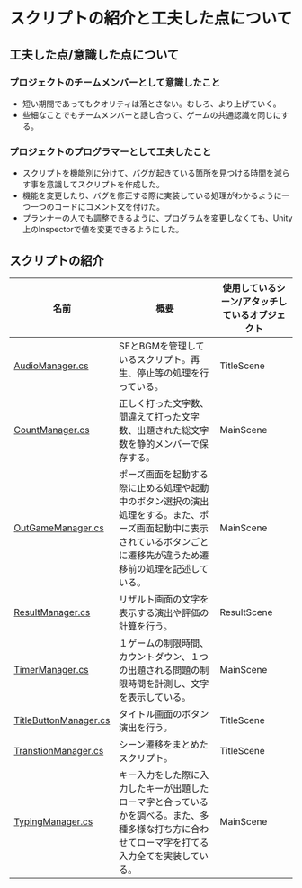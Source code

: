 # スクリプトの紹介と工夫した点について
## 工夫した点/意識した点について
### プロジェクトのチームメンバーとして意識したこと
- 短い期間であってもクオリティは落とさない。むしろ、より上げていく。
- 些細なことでもチームメンバーと話し合って、ゲームの共通認識を同じにする。

### プロジェクトのプログラマーとして工夫したこと
- スクリプトを機能別に分けて、バグが起きている箇所を見つける時間を減らす事を意識してスクリプトを作成した。
- 機能を変更したり、バグを修正する際に実装している処理がわかるように一つ一つのコードにコメント文を付けた。
- プランナーの人でも調整できるように、プログラムを変更しなくても、Unity上のInspectorで値を変更できるようにした。


## スクリプトの紹介
| 名前 | 概要 | 使用しているシーン/アタッチしているオブジェクト |
----|----|----
| [AudioManager.cs](TypeBeat/Assets/Script/AudioManager.cs) | SEとBGMを管理しているスクリプト。再生、停止等の処理を行っている。 | TitleScene |
| [CountManager.cs](TypeBeat/Assets/Script/CountManager.cs) | 正しく打った文字数、間違えて打った文字数、出題された総文字数を静的メンバーで保存する。 | MainScene |
| [OutGameManager.cs](TypeBeat/Assets/Script/OutGameManager.cs) | ポーズ画面を起動する際に止める処理や起動中のボタン選択の演出処理をする。また、ポーズ画面起動中に表示されているボタンごとに遷移先が違うため遷移前の処理を記述している。 | MainScene |
| [ResultManager.cs](TypeBeat/Assets/Script/ResultManager.cs) | リザルト画面の文字を表示する演出や評価の計算を行う。 | ResultScene |
| [TimerManager.cs](TypeBeat/Assets/Script/TimerManager.cs) | １ゲームの制限時間、カウントダウン、１つの出題される問題の制限時間を計測し、文字を表示している。 | MainScene |
| [TitleButtonManager.cs](TypeBeat/Assets/Script/TitleButtonManager.cs) | タイトル画面のボタン演出を行う。 | TitleScene |
| [TranstionManager.cs](TypeBeat/Assets/Script/TranstionManager.cs) | シーン遷移をまとめたスクリプト。 | TitleScene |
| [TypingManager.cs](TypeBeat/Assets/Script/TypingManager.cs) | キー入力をした際に入力したキーが出題したローマ字と合っているかを調べる。また、多種多様な打ち方に合わせてローマ字を打てる入力全てを実装している。 | MainScene |
